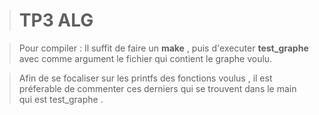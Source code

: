 > # TP3 ALG


> Pour  compiler  :  Il  suffit  de  faire  un  **make**  ,  puis d'executer **test_graphe** avec comme argument le fichier qui contient le graphe voulu.

>Afin de se focaliser sur les printfs des fonctions voulus , il est préferable de commenter ces derniers qui se trouvent dans le main qui est test_graphe .

